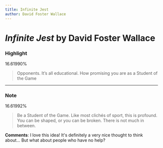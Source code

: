 ```yaml
---
title: Infinite Jest
author: David Foster Wallace
---
```


# *Infinite Jest* by David Foster Wallace

### Highlight

16.61990%

> Opponents. It’s all educational. How promising you are as a Student of the Game

---

### Note

16.61992%

> Be a Student of the Game. Like most clichés of sport, this is profound. You can be shaped, or you can be broken. There is not much in between.

**Comments**: I love this idea! It's definitely a very nice thought to think about... But what about people who have no help?
